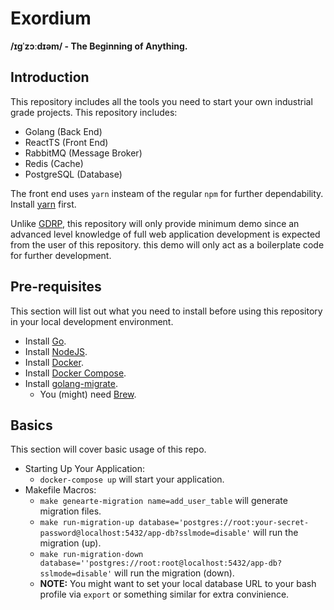 # Exordium
**/ɪɡˈzɔːdɪəm/ - The Beginning of Anything.**

## Introduction
This repository includes all the tools you need to start your own industrial grade projects. This repository includes:
- Golang (Back End)
- ReactTS (Front End)
- RabbitMQ (Message Broker)
- Redis (Cache)
- PostgreSQL (Database)

The front end uses `yarn` insteam of the regular `npm` for further dependability. Install [yarn](https://classic.yarnpkg.com/lang/en/docs/install/) first.

Unlike [GDRP](https://github.com/acailuv/GDRP), this repository will only provide minimum demo since an advanced level knowledge of full web application development is expected from the user of this repository. this demo will only act as a boilerplate code for further development.

## Pre-requisites
This section will list out what you need to install before using this repository in your local development environment.
- Install [Go](https://golang.org/doc/install).
- Install [NodeJS](https://nodejs.org/en/download/).
- Install [Docker](https://docs.docker.com/get-docker/).
- Install [Docker Compose](https://docs.docker.com/compose/install/).
- Install [golang-migrate](https://github.com/golang-migrate/migrate).
    - You (might) need [Brew](https://brew.sh/).

## Basics
This section will cover basic usage of this repo.
- Starting Up Your Application:
    - `docker-compose up` will start your application.
- Makefile Macros:
    - `make genearte-migration name=add_user_table` will generate migration files.
    - `make run-migration-up database='postgres://root:your-secret-password@localhost:5432/app-db?sslmode=disable'` will run the migration (up).
    - `make run-migration-down database=''postgres://root:root@localhost:5432/app-db?sslmode=disable'` will run the migration (down).
    - **NOTE:** You might want to set your local database URL to your bash profile via `export` or something similar for extra convinience.
